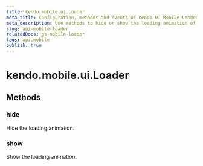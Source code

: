 ```yaml
---
title: kendo.mobile.ui.Loader
meta_title: Configuration, methods and events of Kendo UI Mobile Loader
meta_description: Use methods to hide or show the loading animation of the Kendo UI mobile Loader widget.
slug: api-mobile-loader
relatedDocs: gs-mobile-loader
tags: api,mobile
publish: true
---
```


# kendo.mobile.ui.Loader

## Methods

### hide

Hide the loading animation.

### show

Show the loading animation.

